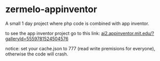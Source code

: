# zermelo-appinventor
A small 1 day project where php code is combined with app inventor.

to see the app inventor project go to this link: <a href='http://ai2.appinventor.mit.edu/?galleryId=5559781524504576'> ai2.appinventor.mit.edu/?galleryId=5559781524504576</a>

notice:
set your cache.json to 777 (read write premisions for everyone), otherwise the code will crash.
